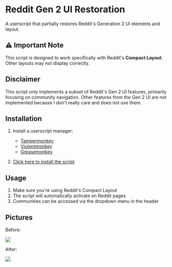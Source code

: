 # Reddit Gen 2 UI Restoration

A userscript that partially restores Reddit's Generation 2 UI elements and layout.

## ⚠️ Important Note
This script is designed to work specifically with Reddit's **Compact Layout**. Other layouts may not display correctly.

## Disclaimer
This script only implements a subset of Reddit's Gen 2 UI features, primarily focusing on community navigation. Other features from the Gen 2 UI are not implemented because I don't really care and does not use them.

## Installation

1. Install a userscript manager:
   - [Tampermonkey](https://www.tampermonkey.net/)
   - [Violentmonkey](https://violentmonkey.github.io/)
   - [Greasemonkey](https://www.greasespot.net/)

2. [Click here to install the script](https://raw.githubusercontent.com/torikushiii/reddit-ui-restore/main/reddit.user.js)

## Usage

1. Make sure you're using Reddit's Compact Layout
2. The script will automatically activate on Reddit pages
3. Communities can be accessed via the dropdown menu in the header

## Pictures

Before:

![](https://github.com/user-attachments/assets/adb1e787-65a0-498c-890f-4d3cba6303df)

After:

![](https://github.com/user-attachments/assets/e27b0973-3e2a-48ec-a3db-6f1ffe235d73)
